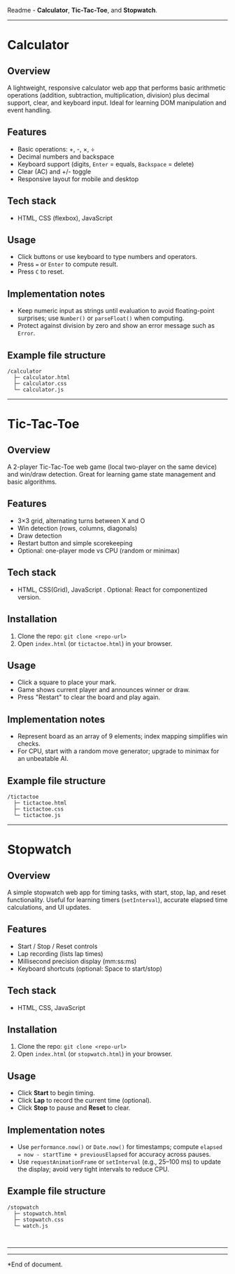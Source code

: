 
Readme - **Calculator**, **Tic-Tac-Toe**, and **Stopwatch**. 

---

# Calculator

## Overview

A lightweight, responsive calculator web app that performs basic arithmetic operations (addition, subtraction, multiplication, division) plus decimal support, clear, and keyboard input. Ideal for learning DOM manipulation and event handling.

## Features

* Basic operations: +, -, ×, ÷
* Decimal numbers and backspace
* Keyboard support (digits, `Enter` = equals, `Backspace` = delete)
* Clear (AC) and +/- toggle
* Responsive layout for mobile and desktop

## Tech stack

* HTML, CSS (flexbox), JavaScript

## Usage

* Click buttons or use keyboard to type numbers and operators.
* Press `=` or `Enter` to compute result.
* Press `C` to reset.

## Implementation notes

* Keep numeric input as strings until evaluation to avoid floating-point surprises; use `Number()` or `parseFloat()` when computing.
* Protect against division by zero and show an error message such as `Error`.

## Example file structure

```
/calculator
  ├─ calculator.html
  ├─ calculator.css
  └─ calculator.js
```

---

# Tic-Tac-Toe

## Overview

A 2-player Tic-Tac-Toe web game (local two-player on the same device) and win/draw detection. Great for learning game state management and basic algorithms.

## Features

* 3×3 grid, alternating turns between X and O
* Win detection (rows, columns, diagonals)
* Draw detection
* Restart button and simple scorekeeping
* Optional: one-player mode vs CPU (random or minimax)

## Tech stack

* HTML, CSS(Grid), JavaScript . Optional: React for componentized version.

## Installation

1. Clone the repo: `git clone <repo-url>`
2. Open `index.html` (or `tictactoe.html`) in your browser.

## Usage

* Click a square to place your mark.
* Game shows current player and announces winner or draw.
* Press "Restart" to clear the board and play again.

## Implementation notes

* Represent board as an array of 9 elements; index mapping simplifies win checks.
* For CPU, start with a random move generator; upgrade to minimax for an unbeatable AI.

## Example file structure

```
/tictactoe
  ├─ tictactoe.html
  ├─ tictactoe.css
  └─ tictactoe.js
```

---

# Stopwatch

## Overview

A simple stopwatch web app for timing tasks, with start, stop, lap, and reset functionality. Useful for learning timers (`setInterval`), accurate elapsed time calculations, and UI updates.

## Features

* Start / Stop / Reset controls
* Lap recording (lists lap times)
* Millisecond precision display (mm\:ss\:ms)
* Keyboard shortcuts (optional: Space to start/stop)

## Tech stack

* HTML, CSS, JavaScript

## Installation

1. Clone the repo: `git clone <repo-url>`
2. Open `index.html` (or `stopwatch.html`) in your browser.

## Usage

* Click **Start** to begin timing.
* Click **Lap** to record the current time (optional).
* Click **Stop** to pause and **Reset** to clear.

## Implementation notes

* Use `performance.now()` or `Date.now()` for timestamps; compute `elapsed = now - startTime + previousElapsed` for accuracy across pauses.
* Use `requestAnimationFrame` or `setInterval` (e.g., 25–100 ms) to update the display; avoid very tight intervals to reduce CPU.

## Example file structure

```
/stopwatch
  ├─ stopwatch.html
  ├─ stopwatch.css
  └─ watch.js
  
  
```

---


---

*End of document.
